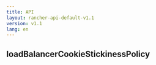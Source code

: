 ```yaml
---
title: API
layout: rancher-api-default-v1.1
version: v1.1
lang: en
---
```


## loadBalancerCookieStickinessPolicy





